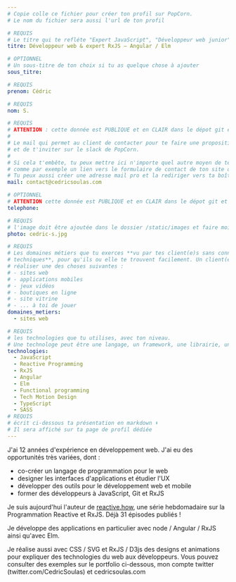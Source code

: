 ```yaml
---
# Copie colle ce fichier pour créer ton profil sur PopCorn.
# Le nom du fichier sera aussi l'url de ton profil

# REQUIS
# Le titre qui te refléte "Expert JavaScript", "Développeur web junior"
titre: Développeur web & expert RxJS — Angular / Elm

# OPTIONNEL
# Un sous-titre de ton choix si tu as quelque chose à ajouter
sous_titre:

# REQUIS
prenom: Cédric

# REQUIS
nom: S.

# REQUIS
# ATTENTION : cette donnée est PUBLIQUE et en CLAIR dans le dépot git et sur le site
#
# Le mail qui permet au client de contacter pour te faire une proposition de projet
# et de t'inviter sur le slack de PopCorn.
#
# Si cela t'embête, tu peux mettre ici n'importe quel autre moyen de te contacter,
# comme par exemple un lien vers le formulaire de contact de ton site ou vers ton linkedin.
# Tu peux aussi créer une adresse mail pro et la rediriger vers ta boîte mail perso
mail: contact@cedricsoulas.com

# OPTIONNEL
# ATTENTION cette donnée est PUBLIQUE et en CLAIR dans le dépot git et sur le site
telephone:

# REQUIS
# l'image doit être ajoutée dans le dossier /static/images et faire moins de 100ko ! Sa hauteur affichée sur le site sera de 300px, elle s'adaptera comme elle peut au responsive avec du css.
photo: cedric-s.jpg

# REQUIS
# Les domaines métiers que tu exerces **vu par tes client(e)s sans connaissances
# techniques**, pour qu'ils ou elle te trouvent facilement. Un client(e) veut par exemple
# réaliser une des choses suivantes :
# - sites web
# - applications mobiles
# - jeux vidéos
# - boutiques en ligne
# - site vitrine
# - ... à toi de jouer
domaines_metiers:
  - sites web

# REQUIS
# les technologies que tu utilises, avec ton niveau.
# Une technologe peut être une langage, un framework, une librairie, un CMS ...
technologies:
  - JavaScript
  - Reactive Programming
  - RxJS
  - Angular
  - Elm
  - Functional programming
  - Tech Motion Design
  - TypeScript
  - SASS
# REQUIS
# écrit ci-dessous ta présentation en markdown ⬇️
# Il sera affiché sur ta page de profil dédiée
---
```


J'ai 12 années d'expérience en développement web. J'ai eu des opportunités très variées, dont :

- co-créer un langage de programmation pour le web
- designer les interfaces d'applications et étudier l'UX
- développer des outils pour le développement web et mobile
- former des développeurs à JavaScript, Git et RxJS

Je suis aujourd'hui l'auteur de [reactive.how](https://reactive.how/), une série hebdomadaire sur la Programmation Reactive et RxJS. Déjà 31 épisodes publiés !

Je développe des applications en particulier avec node / Angular / RxJS ainsi qu'avec Elm.

Je réalise aussi avec CSS / SVG et RxJS / D3js des designs et animations pour expliquer des technologies du web aux développeurs. Vous pouvez consulter des exemples sur le portfolio ci-dessous, mon compte twitter (twitter.com/CedricSoulas) et cedricsoulas.com
